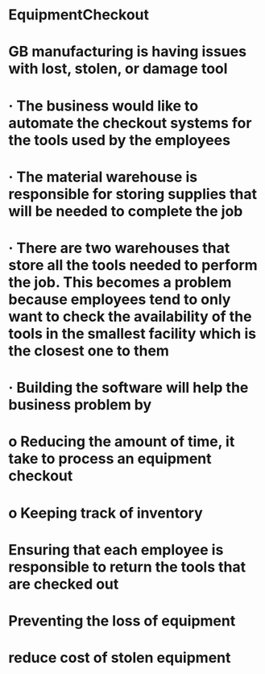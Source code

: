 # EquipmentCheckout

# GB manufacturing is having issues with lost, stolen, or damage tool

# · The business would like to automate the checkout systems for the tools used by the employees

# · The material warehouse is responsible for storing supplies that will be needed to complete the job

# · There are two warehouses that store all the tools needed to perform the job. This becomes a problem because employees tend to only want to check the availability of the tools in the smallest facility which is the closest one to them

# · Building the software will help the business problem by

# o Reducing the amount of time, it take to process an equipment checkout

# o Keeping track of inventory

#  Ensuring that each employee is responsible to return the tools that are checked out

#  Preventing the loss of equipment

# reduce cost of stolen equipment

